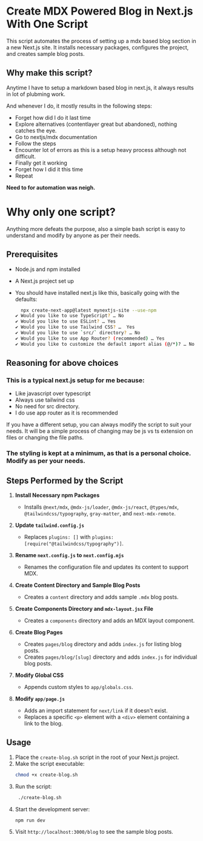 # Create MDX Powered Blog in Next.js With One Script

This script automates the process of setting up a mdx based blog section in a new Next.js site. It installs necessary packages, configures the project, and creates sample blog posts.

## Why make this script?

Anytime I have to setup a markdown based blog in next.js, it always results in lot of plubming work.

And whenever I do, it mostly results in the following steps:

- Forget how did I do it last time
- Explore alternatives (contentlayer great but abandoned), nothing catches the eye.
- Go to nextjs/mdx documentation
- Follow the steps
- Encounter lot of errors as this is a setup heavy process although not difficult.
- Finally get it working
- Forget how I did it this time
- Repeat

**Need to for automation was neigh.**

# Why only one script?

Anything more defeats the purpose, also a simple bash script is easy to understand and modify by anyone as per their needs.

## Prerequisites

- Node.js and npm installed
- A Next.js project set up
- You should have installed next.js like this, basically going with the defaults:

  ```sh
    npx create-next-app@latest mynextjs-site --use-npm                                                               ok
  ✔ Would you like to use TypeScript? … No
  ✔ Would you like to use ESLint? … Yes
  ✔ Would you like to use Tailwind CSS? …  Yes
  ✔ Would you like to use `src/` directory? … No
  ✔ Would you like to use App Router? (recommended) … Yes
  ✔ Would you like to customize the default import alias (@/*)? … No
  ```

## Reasoning for above choices

### This is a typical next.js setup for me because:

- Like javascript over typescript
- Always use tailwind css
- No need for src directory.
- I do use app router as it is recommended

If you have a different setup, you can always modify the script to suit your needs. It will be a simple process of changing may be js vs ts extension on files or changing the file paths.

### The styling is kept at a minimum, as that is a personal choice. Modify as per your needs.

## Steps Performed by the Script

1. **Install Necessary npm Packages**

   - Installs `@next/mdx`, `@mdx-js/loader`, `@mdx-js/react`, `@types/mdx`, `@tailwindcss/typography`, `gray-matter`, and `next-mdx-remote`.

2. **Update `tailwind.config.js`**

   - Replaces `plugins: []` with `plugins: [require("@tailwindcss/typography")]`.

3. **Rename `next.config.js` to `next.config.mjs`**

   - Renames the configuration file and updates its content to support MDX.

4. **Create Content Directory and Sample Blog Posts**

   - Creates a `content` directory and adds sample `.mdx` blog posts.

5. **Create Components Directory and `mdx-layout.jsx` File**

   - Creates a `components` directory and adds an MDX layout component.

6. **Create Blog Pages**

   - Creates `pages/blog` directory and adds `index.js` for listing blog posts.
   - Creates `pages/blog/[slug]` directory and adds `index.js` for individual blog posts.

7. **Modify Global CSS**

   - Appends custom styles to `app/globals.css`.

8. **Modify `app/page.js`**
   - Adds an import statement for `next/link` if it doesn't exist.
   - Replaces a specific `<p>` element with a `<div>` element containing a link to the blog.

## Usage

1. Place the `create-blog.sh` script in the root of your Next.js project.
2. Make the script executable:
   ```sh
   chmod +x create-blog.sh
   ```
3. Run the script:
   ```sh
    ./create-blog.sh
   ```
4. Start the development server:
   ```sh
   npm run dev
   ```
5. Visit `http://localhost:3000/blog` to see the sample blog posts.
